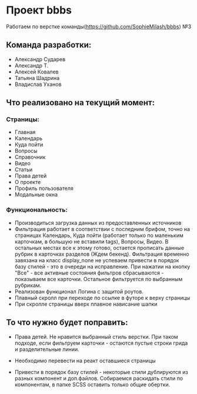 # Проект bbbs

Работаем по верстке команды(https://github.com/SophieMilash/bbbs) №3 

## Команда разработки:
* Александр Сударев
* Александр Т.
* Алексей Ковалев
* Татьяна Шадрина
* Владислав Уханов

## Что реализовано на текущий момент:
### Страницы:
* Главная
* Календарь
* Куда пойти
* Вопросы
* Справочник
* Видео
* Статьи
* Права детей
* О проекте
* Профиль пользователя
* Модальные окна

### Функциональность:

* Производиться загрузка данных из предоставленных источников
* Фильтрация работает в соответствии с последним брифом, точно на страницах Календарь, Куда пойти (работает только по маленьким карточкам, в большую не вставили tags), Вопросы, Видео. В остальных местах все к этому готово, остается прописать данные рубрик в карточках разделов (Ждем бекенд). Фильтрация временно завязана на класс display_none не успеваем привести в порядок базу стилей - это в очереди на исправление.
При нажатии на кнопку "Все" - все активные состояния фильтров сбрасываются - показываем все карточки. Остальное фильтруется по выбранным рубрикам.
* Реализован функционал Логина с защитой роутов.
* Плавный скролл при переходе по ссылке в футоре к верху страницы
* При скролле страницы вверх плавное нависание шапки


## То что нужно будет поправить:
* Права детей. Не нравится выбранный стиль верстки. При таком подходе, если фильтруем карточки - остаются пустые строки грида и разделительные линии.

* Необходимо перевести на реакт оставшиеся страницы
* Привести в порядок базу стилей - некоторые стили дублируются из разных компонент и доп.файлов. Собираемся раскидать стили по компонентам, в папке SCSS оставить только общие обертки.
